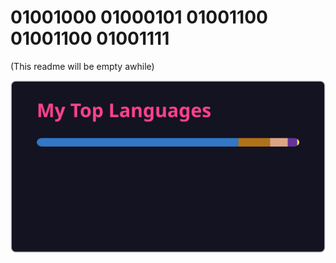 # 01001000 01000101 01001100 01001100 01001111
(This readme will be empty awhile)


![Top Languages](./github-stats.svg)


